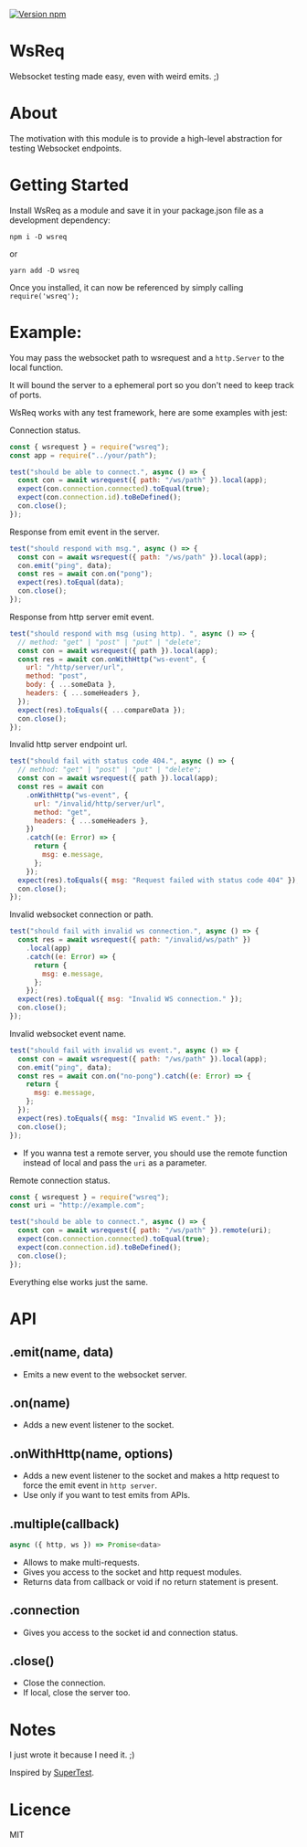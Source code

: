 [![Version npm](https://img.shields.io/npm/v/wsreq.svg?logo=npm)](https://www.npmjs.com/package/wsreq)

# WsReq

Websocket testing made easy, even with weird emits. ;)

# About

The motivation with this module is to provide a high-level abstraction for testing Websocket endpoints.

# Getting Started

Install WsReq as a module and save it in your package.json file as a development dependency:

```shell
npm i -D wsreq
```

or

```shell
yarn add -D wsreq
```

Once you installed, it can now be referenced by simply calling `require('wsreq');`

# Example:

You may pass the websocket path to wsrequest and a `http.Server` to the local function.

It will bound the server to a ephemeral port so you don't need to keep track of ports.

WsReq works with any test framework, here are some examples with jest:

Connection status.

```js
const { wsrequest } = require("wsreq");
const app = require("../your/path");

test("should be able to connect.", async () => {
  const con = await wsrequest({ path: "/ws/path" }).local(app);
  expect(con.connection.connected).toEqual(true);
  expect(con.connection.id).toBeDefined();
  con.close();
});
```

Response from emit event in the server.

```js
test("should respond with msg.", async () => {
  const con = await wsrequest({ path: "/ws/path" }).local(app);
  con.emit("ping", data);
  const res = await con.on("pong");
  expect(res).toEqual(data);
  con.close();
});
```

Response from http server emit event.

```js
test("should respond with msg (using http). ", async () => {
  // method: "get" | "post" | "put" | "delete";
  const con = await wsrequest({ path }).local(app);
  const res = await con.onWithHttp("ws-event", {
    url: "/http/server/url",
    method: "post",
    body: { ...someData },
    headers: { ...someHeaders },
  });
  expect(res).toEquals({ ...compareData });
  con.close();
});
```

Invalid http server endpoint url.

```js
test("should fail with status code 404.", async () => {
  // method: "get" | "post" | "put" | "delete";
  const con = await wsrequest({ path }).local(app);
  const res = await con
    .onWithHttp("ws-event", {
      url: "/invalid/http/server/url",
      method: "get",
      headers: { ...someHeaders },
    })
    .catch((e: Error) => {
      return {
        msg: e.message,
      };
    });
  expect(res).toEquals({ msg: "Request failed with status code 404" });
  con.close();
});
```

Invalid websocket connection or path.

```js
test("should fail with invalid ws connection.", async () => {
  const res = await wsrequest({ path: "/invalid/ws/path" })
    .local(app)
    .catch((e: Error) => {
      return {
        msg: e.message,
      };
    });
  expect(res).toEqual({ msg: "Invalid WS connection." });
  con.close();
});
```

Invalid websocket event name.

```js
test("should fail with invalid ws event.", async () => {
  const con = await wsrequest({ path: "/ws/path" }).local(app);
  con.emit("ping", data);
  const res = await con.on("no-pong").catch((e: Error) => {
    return {
      msg: e.message,
    };
  });
  expect(res).toEquals({ msg: "Invalid WS event." });
  con.close();
});
```

- If you wanna test a remote server, you should use the remote function instead of local and pass the `uri` as a parameter.

Remote connection status.

```js
const { wsrequest } = require("wsreq");
const uri = "http://example.com";

test("should be able to connect.", async () => {
  const con = await wsrequest({ path: "/ws/path" }).remote(uri);
  expect(con.connection.connected).toEqual(true);
  expect(con.connection.id).toBeDefined();
  con.close();
});
```

Everything else works just the same.

# API

## .emit(name, data)

- Emits a new event to the websocket server.

## .on(name)

- Adds a new event listener to the socket.

## .onWithHttp(name, options)

- Adds a new event listener to the socket and makes a http request to force the emit event in `http server`.
- Use only if you want to test emits from APIs.

## .multiple(callback)

```ts
async ({ http, ws }) => Promise<data>
```

- Allows to make multi-requests.
- Gives you access to the socket and http request modules.
- Returns data from callback or void if no return statement is present.

## .connection

- Gives you access to the socket id and connection status.

## .close()

- Close the connection.
- If local, close the server too.

# Notes

I just wrote it because I need it. ;)

Inspired by [SuperTest](https://github.com/visionmedia/supertest).

# Licence

MIT
